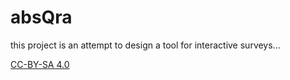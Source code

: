# absQra

this project is an attempt to design a tool for interactive surveys...

[CC-BY-SA 4.0](LICENSE.md)
